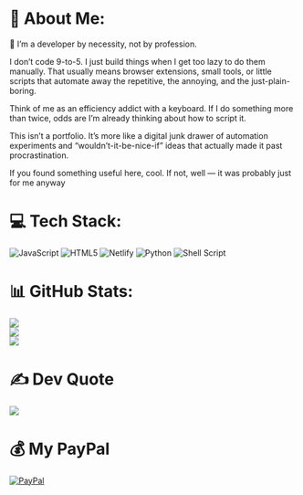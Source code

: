 # 💫 About Me:
🔭 I’m a developer by necessity, not by profession.

I don’t code 9-to-5. I just build things when I get too lazy to do them manually. That usually means browser extensions, small tools, or little scripts that automate away the repetitive, the annoying, and the just-plain-boring.

Think of me as an efficiency addict with a keyboard. If I do something more than twice, odds are I’m already thinking about how to script it.

This isn’t a portfolio. It’s more like a digital junk drawer of automation experiments and “wouldn’t-it-be-nice-if” ideas that actually made it past procrastination.

If you found something useful here, cool. If not, well — it was probably just for me anyway

# 💻 Tech Stack:
![JavaScript](https://img.shields.io/badge/javascript-%23323330.svg?style=for-the-badge&logo=javascript&logoColor=%23F7DF1E) ![HTML5](https://img.shields.io/badge/html5-%23E34F26.svg?style=for-the-badge&logo=html5&logoColor=white) ![Netlify](https://img.shields.io/badge/netlify-%23000000.svg?style=for-the-badge&logo=netlify&logoColor=#00C7B7) ![Python](https://img.shields.io/badge/python-3670A0?style=for-the-badge&logo=python&logoColor=ffdd54) ![Shell Script](https://img.shields.io/badge/shell_script-%23121011.svg?style=for-the-badge&logo=gnu-bash&logoColor=white)
# 📊 GitHub Stats:
![](https://github-readme-stats.vercel.app/api?username=Myst1cX&theme=dark&hide_border=false&include_all_commits=true&count_private=true)<br/>
![](https://github-readme-streak-stats.herokuapp.com/?user=Myst1cX&theme=dark&hide_border=false)<br/>
![](https://github-readme-stats.vercel.app/api/top-langs/?username=Myst1cX&theme=dark&hide_border=false&include_all_commits=true&count_private=true&layout=compact)

# ✍️ Dev Quote
![](https://quotes-github-readme.vercel.app/api?type=horizontal&theme=radical)

# 💰 My PayPal 
  [![PayPal](https://img.shields.io/badge/PayPal-00457C?style=for-the-badge&logo=paypal&logoColor=white)](https://paypal.me/apktopidev@gmail.com) 

  
